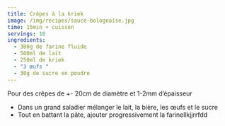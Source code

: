 ```yaml
---
title: Crêpes à la kriek
image: /img/recipes/sauce-bolognaise.jpg
time: 15min + cuisson
servings: 10
ingredients:
  - 300g de farine fluide
  - 500ml de lait
  - 250ml de kriek
  - "3 œufs "
  - 30g de sucre en poudre
---
```

Pour des crêpes de +- 20cm de diamètre et 1-2mm d’épaisseur

* Dans un grand saladier mélanger le lait, la bière, les œufs et le sucre
* Tout en battant la pâte, ajouter progressivement la farinellkjjrrfdd